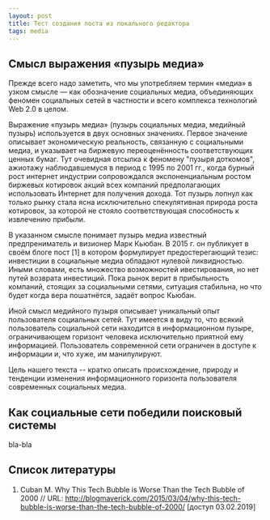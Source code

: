 ```yaml
---
layout: post
title: Тест создания поста из локального редактора
tags: media
---
```


## Смысл выражения «пузырь медиа» 

Прежде всего надо заметить, что мы употребляем термин «медиа» в узком смысле — как обозначение социальных медиа, объединяющих феномен социальных сетей в частности и всего комплекса технологий Web 2.0 в целом.

Выражение «пузырь медиа» (пузырь социальных медиа, медийный пузырь) используется в двух основных значениях. Первое значение описывает экономическую реальность, связанную с социальными медиа, и указывает на биржевую переоценённость соответствующих ценных бумаг. Тут очевидная отсылка к феномену "пузыря доткомов", ажиотажу наблюдавшемуся в период с 1995 по 2001 гг., когда бурный рост интернет индустрии сопровождался экспоненциальным ростом биржевых котировок акций всех компаний предполагающих использовать Интернет для получения дохода. Тот пузырь лопнул как только рынку стала ясна исключительно спекулятивная природа роста котировок, за которой не стояло соответствующая способность к извлечению прибыли.

В указанном смысле понимает пузырь медиа известный предпрениматель и визионер Марк Кьюбан. В 2015 г. он публикует в своём блоге пост [1] в котором формулирует предостерегающий тезис: инвестиции в социальные медиа обладают нулевой ликвидностью. Иными словами, есть множество возможностей ивестирования, но нет путей возврата инвестиций. Пока рынок верит в прибыльность компаний, стоящих за социальными сетями, ситуация стабильна, но что будет когда вера пошатнётся, задаёт вопрос Кьюбан. 

Иной смысл медийного пузыря описывает уникальный опыт пользователя социальных сетей. Тут имеется в виду то, что всякий пользователь социальной сети находится в информационном пузыре, ограничивающем горизонт человека исключительно приятной ему информацией. Пользователь современной сети ограничен в доступе к информации и, что хуже, им манипулируют. 

Цель нашего текста -- кратко описать происхождение, природу и тенденции изменения информационного горизонта пользователя современных социальных медиа. 

## Как социальные сети победили поисковый системы

bla-bla

## Список литературы

1. Cuban M. Why This Tech Bubble is Worse Than the Tech Bubble of 2000 // URL: http://blogmaverick.com/2015/03/04/why-this-tech-bubble-is-worse-than-the-tech-bubble-of-2000/ [доступ 03.02.2019]
